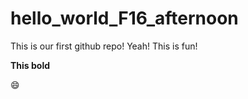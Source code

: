 # hello_world_F16_afternoon
This is our first github repo! Yeah! This is fun!

**This bold**

:smile:
